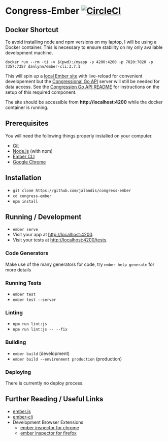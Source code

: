 # Congress-Ember [![CircleCI](https://travis-ci.org/jalandis/congress-ember.svg?branch=master)](https://travis-ci.org/jalandis/congress-ember)

## Docker Shortcut

To avoid installing node and npm versions on my laptop, I will be using a Docker container.  This is necessary to ensure stability on my only available development machine.

    docker run --rm -ti -v $(pwd):/myapp -p 4200:4200 -p 7020:7020 -p 7357:7357 danlynn/ember-cli:3.7.1

This will spin up a [local Ember site](http://localhost:4200) with live-reload for convenient developement but the [Congressional Go API](https://github.com/jalandis/congress-go-api) server will still be needed for data access.  See the [Congression Go API README](https://github.com/jalandis/congress-go-api/blob/master/README.md) for instructions on the setup of this required component.

The site should be accessible from **http://localhost:4200** while the docker container is running.

## Prerequisites

You will need the following things properly installed on your computer.

* [Git](https://git-scm.com/)
* [Node.js](https://nodejs.org/) (with npm)
* [Ember CLI](https://ember-cli.com/)
* [Google Chrome](https://google.com/chrome/)

## Installation

* `git clone https://github.com/jalandis/congress-ember`
* `cd congress-ember`
* `npm install`

## Running / Development

* `ember serve`
* Visit your app at [http://localhost:4200](http://localhost:4200).
* Visit your tests at [http://localhost:4200/tests](http://localhost:4200/tests).

### Code Generators

Make use of the many generators for code, try `ember help generate` for more details

### Running Tests

* `ember test`
* `ember test --server`

### Linting

* `npm run lint:js`
* `npm run lint:js -- --fix`

### Building

* `ember build` (development)
* `ember build --environment production` (production)

### Deploying

There is currently no deploy process.

## Further Reading / Useful Links

* [ember.js](https://emberjs.com/)
* [ember-cli](https://ember-cli.com/)
* Development Browser Extensions
  * [ember inspector for chrome](https://chrome.google.com/webstore/detail/ember-inspector/bmdblncegkenkacieihfhpjfppoconhi)
  * [ember inspector for firefox](https://addons.mozilla.org/en-US/firefox/addon/ember-inspector/)

